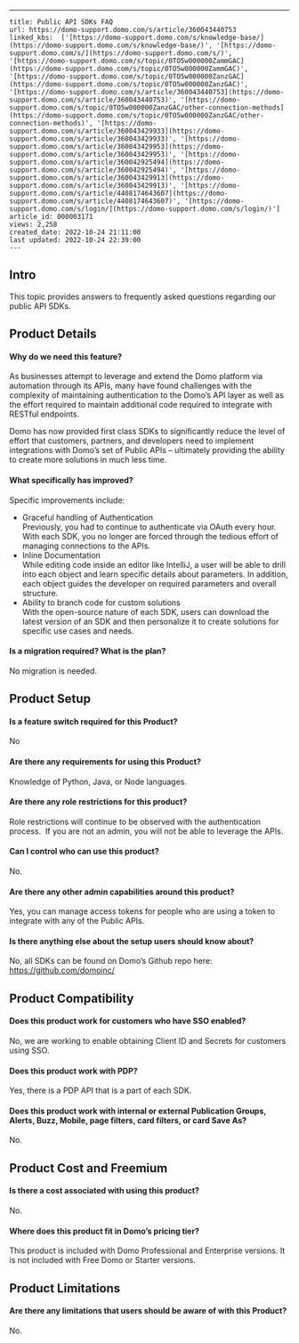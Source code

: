 ---
    title: Public API SDKs FAQ
    url: https://domo-support.domo.com/s/article/360043440753
    linked_kbs:  ['[https://domo-support.domo.com/s/knowledge-base/](https://domo-support.domo.com/s/knowledge-base/)', '[https://domo-support.domo.com/s/](https://domo-support.domo.com/s/)', '[https://domo-support.domo.com/s/topic/0TO5w000000ZammGAC](https://domo-support.domo.com/s/topic/0TO5w000000ZammGAC)', '[https://domo-support.domo.com/s/topic/0TO5w000000ZanzGAC](https://domo-support.domo.com/s/topic/0TO5w000000ZanzGAC)', '[https://domo-support.domo.com/s/article/360043440753](https://domo-support.domo.com/s/article/360043440753)', '[https://domo-support.domo.com/s/topic/0TO5w000000ZanzGAC/other-connection-methods](https://domo-support.domo.com/s/topic/0TO5w000000ZanzGAC/other-connection-methods)', '[https://domo-support.domo.com/s/article/360043429933](https://domo-support.domo.com/s/article/360043429933)', '[https://domo-support.domo.com/s/article/360043429953](https://domo-support.domo.com/s/article/360043429953)', '[https://domo-support.domo.com/s/article/360042925494](https://domo-support.domo.com/s/article/360042925494)', '[https://domo-support.domo.com/s/article/360043429913](https://domo-support.domo.com/s/article/360043429913)', '[https://domo-support.domo.com/s/article/4408174643607](https://domo-support.domo.com/s/article/4408174643607)', '[https://domo-support.domo.com/s/login/](https://domo-support.domo.com/s/login/)']
    article_id: 000003171
    views: 2,258
    created_date: 2022-10-24 21:11:00
    last updated: 2022-10-24 22:39:00
    ---



Intro
-----


This topic provides answers to frequently asked questions regarding our public API SDKs.


Product Details
---------------


#### Why do we need this feature?


As businesses attempt to leverage and extend the Domo platform via automation through its APIs, many have found challenges with the complexity of maintaining authentication to the Domo’s API layer as well as the effort required to maintain additional code required to integrate with RESTful endpoints.


Domo has now provided first class SDKs to significantly reduce the level of effort that customers, partners, and developers need to implement integrations with Domo’s set of Public APIs – ultimately providing the ability to create more solutions in much less time.


#### What specifically has improved?


Specific improvements include:


* Graceful handling of Authentication  
 Previously, you had to continue to authenticate via OAuth every hour. With each SDK, you no longer are forced through the tedious effort of managing connections to the APIs.
* Inline Documentation  
 While editing code inside an editor like IntelliJ, a user will be able to drill into each object and learn specific details about parameters. In addition, each object guides the developer on required parameters and overall structure.
* Ability to branch code for custom solutions  
 With the open-source nature of each SDK, users can download the latest version of an SDK and then personalize it to create solutions for specific use cases and needs.


#### Is a migration required? What is the plan?


No migration is needed.


Product Setup
-------------


#### Is a feature switch required for this Product?


No


#### Are there any requirements for using this Product?


Knowledge of Python, Java, or Node languages.


#### Are there any role restrictions for this product?


Role restrictions will continue to be observed with the authentication process.  If you are not an admin, you will not be able to leverage the APIs.


#### Can I control who can use this product?


No.


#### Are there any other admin capabilities around this product?


Yes, you can manage access tokens for people who are using a token to integrate with any of the Public APIs.


#### Is there anything else about the setup users should know about?


No, all SDKs can be found on Domo’s Github repo here: <https://github.com/domoinc/>


Product Compatibility
---------------------


#### Does this product work for customers who have SSO enabled?


No, we are working to enable obtaining Client ID and Secrets for customers using SSO.


#### Does this product work with PDP?


Yes, there is a PDP API that is a part of each SDK.


#### Does this product work with internal or external Publication Groups, Alerts, Buzz, Mobile, page filters, card filters, or card Save As?


No.


Product Cost and Freemium
-------------------------


#### Is there a cost associated with using this product?


No.


#### Where does this product fit in Domo’s pricing tier?


This product is included with Domo Professional and Enterprise versions. It is not included with Free Domo or Starter versions.


Product Limitations
-------------------


#### Are there any limitations that users should be aware of with this Product?


No.

